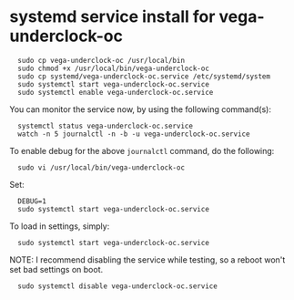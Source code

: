 # systemd service install for vega-underclock-oc

      sudo cp vega-underclock-oc /usr/local/bin
      sudo chmod +x /usr/local/bin/vega-underclock-oc
      sudo cp systemd/vega-underclock-oc.service /etc/systemd/system
      sudo systemctl start vega-underclock-oc.service
      sudo systemctl enable vega-underclock-oc.service

You can monitor the service now, by using the following command(s):

      systemctl status vega-underclock-oc.service
      watch -n 5 journalctl -n -b -u vega-underclock-oc.service
      
To enable debug for the above `journalctl` command, do the following:

      sudo vi /usr/local/bin/vega-underclock-oc

Set:

      DEBUG=1
      sudo systemctl start vega-underclock-oc.service

To load in settings, simply:

      sudo systemctl start vega-underclock-oc.service

NOTE: I recommend disabling the service while testing, so a reboot won't
      set bad settings on boot.

      sudo systemctl disable vega-underclock-oc.service
